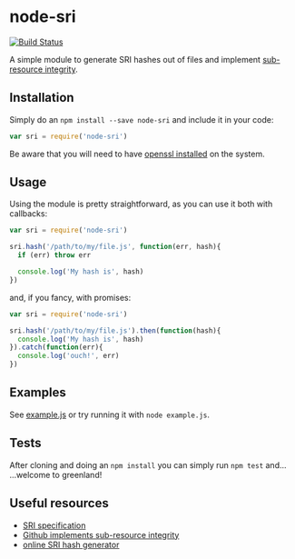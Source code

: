 # node-sri

[![Build Status](https://travis-ci.org/odino/node-sri.svg)](https://travis-ci.org/odino/node-sri)

A simple module to generate SRI hashes out of files and
implement [sub-resource integrity](https://developer.mozilla.org/en-US/docs/Web/Security/Subresource_Integrity).

## Installation

Simply do an `npm install --save node-sri` and include it
in your code:

``` javascript
var sri = require('node-sri')
```

Be aware that you will need to have [openssl installed](https://developer.mozilla.org/en-US/docs/Web/Security/Subresource_Integrity#Tools_for_generating_SRI_hashes)
on the system.

## Usage

Using the module is pretty straightforward, as you can use it
both with callbacks:

``` javascript
var sri = require('node-sri')

sri.hash('/path/to/my/file.js', function(err, hash){
  if (err) throw err

  console.log('My hash is', hash)
})
```

and, if you fancy, with promises:

``` javascript
var sri = require('node-sri')

sri.hash('/path/to/my/file.js').then(function(hash){
  console.log('My hash is', hash)
}).catch(function(err){
  console.log('ouch!', err)
})
```

## Examples

See [example.js](https://github.com/odino/node-sri/blob/master/example.js)
or try running it with `node example.js`.

## Tests

After cloning and doing an `npm install` you can
simply run `npm test` and...   ...welcome to greenland!

## Useful resources

* [SRI specification](http://www.w3.org/TR/SRI/)
* [Github implements sub-resource integrity](http://githubengineering.com/subresource-integrity/)
* [online SRI hash generator](https://srihash.org/)
